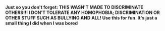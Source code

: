 **Just so you don't forget: THIS WASN'T MADE TO DISCRIMINATE OTHERS!!! I DON'T TOLERATE ANY HOMOPHOBIA; DISCRIMINATION OR OTHER STUFF SUCH AS BULLYING AND ALL! Use this for fun. It's just a small thing I did when I was bored**

